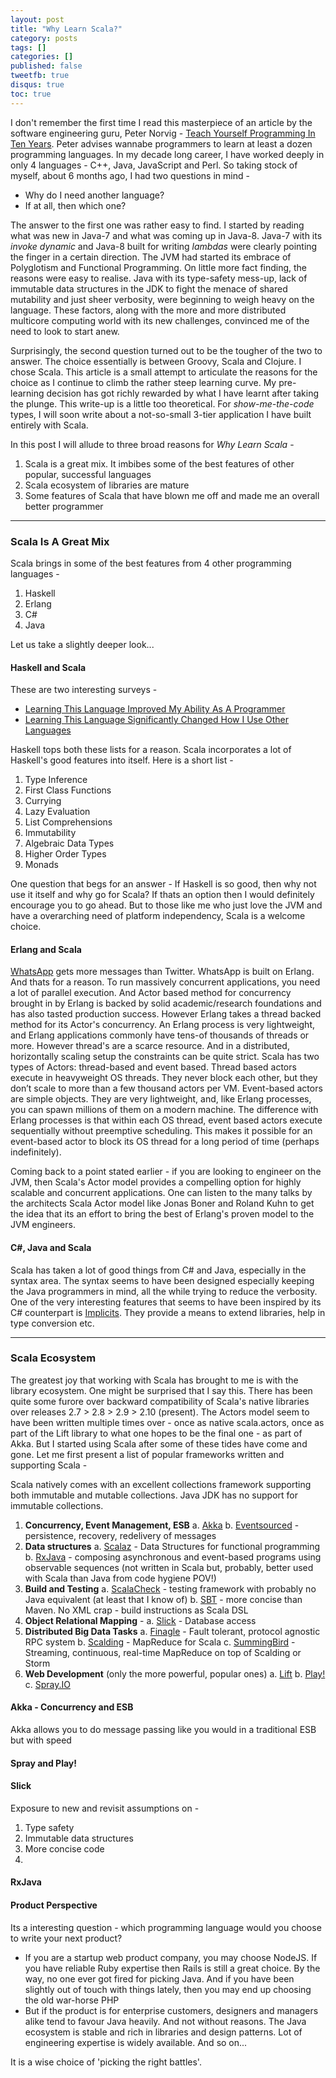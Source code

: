 ```yaml
---
layout: post
title: "Why Learn Scala?"
category: posts
tags: []
categories: []
published: false
tweetfb: true
disqus: true
toc: true
---
```

I don't remember the first time I read this masterpiece of an article by the software engineering guru, Peter Norvig - [Teach Yourself Programming In Ten Years](http://norvig.com/21-days.html#answers). Peter advises wannabe programmers to learn at least a dozen programming languages. In my decade long career, I have worked deeply in only 4 languages - C++, Java, JavaScript and Perl. So taking stock of myself, about 6 months ago, I had two questions in mind - 

* Why do I need another language? 
* If at all, then which one?

The answer to the first one was rather easy to find. I started by reading what was new in Java-7 and what was coming up in Java-8. Java-7 with its *invoke dynamic* and Java-8 built for writing *lambdas* were clearly pointing the finger in a certain direction. The JVM had started its embrace of Polyglotism and Functional Programming. On little more fact finding, the reasons were easy to realise. Java with its type-safety mess-up, lack of immutable data structures in the JDK to fight the menace of shared mutability and just sheer verbosity, were beginning to weigh heavy on the language. These factors, along with the more and more distributed multicore computing world with its new challenges, convinced me of the need to look to start anew.

Surprisingly, the second question turned out to be the tougher of the two to answer. The choice essentially is between Groovy, Scala and Clojure. I chose Scala. This article is a small attempt to articulate the reasons for the choice as I continue to climb the rather steep learning curve. My pre-learning decision has got richly rewarded by what I have learnt after taking the plunge. This write-up is a little too theoretical. For *show-me-the-code* types, I will soon write about a not-so-small 3-tier application I have built entirely with Scala. 

In this post I will allude to three broad reasons for *Why Learn Scala* -

1. Scala is a great mix. It imbibes some of the best features of other popular, successful languages
2. Scala ecosystem of libraries are mature
3. Some features of Scala that have blown me off and made me an overall better programmer

<hr>

### Scala Is A Great Mix 

Scala brings in some of the best features from 4 other programming languages -

1. Haskell
2. Erlang
3. C#
4. Java

Let us take a slightly deeper look...

#### Haskell and Scala
These are two interesting surveys -

* [Learning This Language Improved My Ability As A Programmer](http://hammerprinciple.com/therighttool/statements/learning-this-language-improved-my-ability-as-a-pr)
* [Learning This Language Significantly Changed How I Use Other Languages](http://hammerprinciple.com/therighttool/statements/learning-this-language-significantly-changed-how-i)

Haskell tops both these lists for a reason. Scala incorporates a lot of Haskell's good features into itself. Here is a short list -

1. Type Inference
2. First Class Functions
3. Currying
4. Lazy Evaluation
5. List Comprehensions
6. Immutability
7. Algebraic Data Types
8. Higher Order Types
9. Monads

One question that begs for an answer - If Haskell is so good, then why not use it itself and why go for Scala? If thats an option then I would definitely encourage you to go ahead. But to those like me who just love the JVM and have a overarching need of platform independency, Scala is a welcome choice.

#### Erlang and Scala
[WhatsApp](http://highscalability.com/blog/2013/11/8/stuff-the-internet-says-on-scalability-for-november-8th-2013.html?SSLoginOk=true) gets more messages than Twitter. WhatsApp is built on Erlang. And thats for a reason. To run massively concurrent applications, you need a lot of parallel execution. And Actor based method for concurrency brought in by Erlang is backed by solid academic/research foundations and has also tasted production success. However Erlang takes a thread backed method for its Actor's concurrency. An Erlang process is very lightweight, and Erlang applications commonly have tens-of thousands of threads or more. However thread's are a scarce resource. And in a distributed, horizontally scaling setup the constraints can be quite strict. Scala has two types of Actors: thread-based and event based. Thread based actors execute in heavyweight OS threads. They never block each other, but they don’t scale to more than a few thousand actors per VM. Event-based actors are simple objects. They are very lightweight, and, like Erlang processes, you can spawn millions of them on a modern machine. The difference with Erlang processes is that within each OS thread, event based actors execute sequentially without preemptive scheduling. This makes it possible for an event-based actor to block its OS thread for a long period of time (perhaps indefinitely).

Coming back to a point stated earlier - if you are looking to engineer on the JVM, then Scala's Actor model provides a compelling option for highly scalable and concurrent applications. One can listen to the many talks by the architects Scala Actor model like Jonas Boner and Roland Kuhn to get the idea that its an effort to bring the best of Erlang's proven model to the JVM engineers.

#### C#, Java and Scala
Scala has taken a lot of good things from C# and Java, especially in the syntax area. The syntax seems to have been designed especially keeping the Java programmers in mind, all the while trying to reduce the verbosity. One of the very interesting features that seems to have been inspired by its C# counterpart is [Implicits](http://www.artima.com/pins1ed/implicit-conversions-and-parameters.html). They provide a means to extend libraries, help in type conversion etc. 

<hr>

### Scala Ecosystem
The greatest joy that working with Scala has brought to me is with the library ecosystem. One might be surprised that I say this. There has been quite some furore over backward compatibility of Scala's native libraries over releases 2.7 > 2.8 > 2.9 > 2.10 (present). The Actors model seem to have been written multiple times over - once as native scala.actors, once as part of the Lift library to what one hopes to be the final one - as part of Akka. But I started using Scala after some of these tides have come and gone. Let me first present a list of popular frameworks written and supporting Scala -

Scala natively comes with an excellent collections framework supporting both immutable and mutable collections. Java JDK has no support for immutable collections.

1. **Concurrency, Event Management, ESB**
    a. [Akka](https://github.com/akka/akka)
    b. [Eventsourced](https://github.com/eligosource/eventsourced) - persistence, recovery, redelivery of messages
2. **Data structures**
    a. [Scalaz](https://github.com/scalaz/scalaz) -  Data Structures for functional programming
    b. [RxJava](https://github.com/Netflix/RxJava) - composing asynchronous and event-based programs using observable sequences (not written in Scala but, probably, better used with Scala than Java from code hygiene POV!)
3. **Build and Testing**
    a. [ScalaCheck](https://github.com/rickynils/scalacheck) - testing framework with probably no Java equivalent (at least that I know of)
    b. [SBT](https://github.com/sbt/sbt) - more concise than Maven. No XML crap - build instructions as Scala DSL
4. **Object Relational Mapping** -
    a. [Slick](https://github.com/slick/slick) - Database access
5. **Distributed Big Data Tasks**
    a. [Finagle](https://github.com/twitter/finagle) - Fault tolerant, protocol agnostic RPC system
    b. [Scalding](https://github.com/twitter/scalding) - MapReduce for Scala
    c. [SummingBird](https://github.com/twitter/summingbird) - Streaming, continuous, real-time MapReduce on top of Scalding or Storm
6. **Web Development** (only the more powerful, popular ones)
    a. [Lift](http://liftweb.net/)
    b. [Play!](http://www.playframework.com/) 
    c. [Spray.IO](http://spray.io/)


#### Akka - Concurrency and ESB

Akka allows you to do message passing like you would in a traditional ESB but with speed

#### Spray and Play!

#### Slick
Exposure to new and revisit assumptions on -

1. Type safety
2. Immutable data structures
3. More concise code
4. 

#### RxJava


#### Product Perspective
Its a interesting question - which programming language would you choose to write your next product? 

* If you are a startup web product company, you may choose NodeJS. If you have reliable Ruby expertise then Rails is still a great choice. By the way, no one ever got fired for picking Java. And if you have been slightly out of touch with things lately, then you may end up choosing the old war-horse PHP
* But if the product is for enterprise customers, designers and managers alike tend to favour Java heavily. And not without reasons. The Java ecosystem is stable and rich in libraries and design patterns. Lot of engineering expertise is widely available. And so on...

It is a wise choice of 'picking the right battles'.


